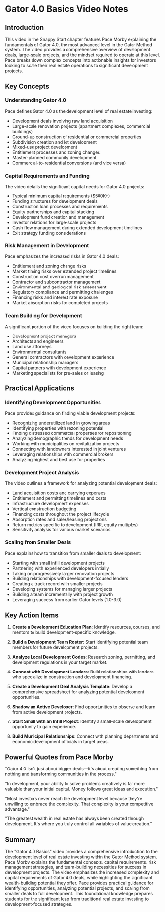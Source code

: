 # Gator 4.0 Basics Video Notes

## Introduction

This video in the Snappy Start chapter features Pace Morby explaining the fundamentals of Gator 4.0, the most advanced level in the Gator Method system. The video provides a comprehensive overview of development deals, large-scale projects, and the mindset required to operate at this level. Pace breaks down complex concepts into actionable insights for investors looking to scale their real estate operations to significant development projects.

## Key Concepts

### Understanding Gator 4.0

Pace defines Gator 4.0 as the development level of real estate investing:

- Development deals involving raw land acquisition
- Large-scale renovation projects (apartment complexes, commercial buildings)
- Ground-up construction of residential or commercial properties
- Subdivision creation and lot development
- Mixed-use project development
- Entitlement processes and zoning changes
- Master-planned community development
- Commercial-to-residential conversions (and vice versa)

### Capital Requirements and Funding

The video details the significant capital needs for Gator 4.0 projects:

- Typical minimum capital requirements ($500K+)
- Funding structures for development deals
- Construction loan processes and requirements
- Equity partnerships and capital stacking
- Development fund creation and management
- Investor relations for large-scale projects
- Cash flow management during extended development timelines
- Exit strategy funding considerations

### Risk Management in Development

Pace emphasizes the increased risks in Gator 4.0 deals:

- Entitlement and zoning change risks
- Market timing risks over extended project timelines
- Construction cost overrun management
- Contractor and subcontractor management
- Environmental and geological risk assessment
- Regulatory compliance and permitting challenges
- Financing risks and interest rate exposure
- Market absorption risks for completed projects

### Team Building for Development

A significant portion of the video focuses on building the right team:

- Development project managers
- Architects and engineers
- Land use attorneys
- Environmental consultants
- General contractors with development experience
- Municipal relationship managers
- Capital partners with development experience
- Marketing specialists for pre-sales or leasing

## Practical Applications

### Identifying Development Opportunities

Pace provides guidance on finding viable development projects:

- Recognizing underutilized land in growing areas
- Identifying properties with rezoning potential
- Finding distressed commercial properties for repositioning
- Analyzing demographic trends for development needs
- Working with municipalities on revitalization projects
- Connecting with landowners interested in joint ventures
- Leveraging relationships with commercial brokers
- Analyzing highest and best use for properties

### Development Project Analysis

The video outlines a framework for analyzing potential development deals:

- Land acquisition costs and carrying expenses
- Entitlement and permitting timelines and costs
- Infrastructure development expenses
- Vertical construction budgeting
- Financing costs throughout the project lifecycle
- Absorption rates and sales/leasing projections
- Return metrics specific to development (IRR, equity multiples)
- Sensitivity analysis for various market scenarios

### Scaling from Smaller Deals

Pace explains how to transition from smaller deals to development:

- Starting with small infill development projects
- Partnering with experienced developers initially
- Taking on progressively larger renovation projects
- Building relationships with development-focused lenders
- Creating a track record with smaller projects
- Developing systems for managing larger projects
- Building a team incrementally with project growth
- Leveraging success from earlier Gator levels (1.0-3.0)

## Key Action Items

1. **Create a Development Education Plan**: Identify resources, courses, and mentors to build development-specific knowledge.

2. **Build a Development Team Roster**: Start identifying potential team members for future development projects.

3. **Analyze Local Development Codes**: Research zoning, permitting, and development regulations in your target market.

4. **Connect with Development Lenders**: Build relationships with lenders who specialize in construction and development financing.

5. **Create a Development Deal Analysis Template**: Develop a comprehensive spreadsheet for analyzing potential development opportunities.

6. **Shadow an Active Developer**: Find opportunities to observe and learn from active development projects.

7. **Start Small with an Infill Project**: Identify a small-scale development opportunity to gain experience.

8. **Build Municipal Relationships**: Connect with planning departments and economic development officials in target areas.

## Powerful Quotes from Pace Morby

"Gator 4.0 isn't just about bigger deals—it's about creating something from nothing and transforming communities in the process."

"In development, your ability to solve problems creatively is far more valuable than your initial capital. Money follows great ideas and execution."

"Most investors never reach the development level because they're unwilling to embrace the complexity. That complexity is your competitive advantage."

"The greatest wealth in real estate has always been created through development. It's where you truly control all variables of value creation."

## Summary

The "Gator 4.0 Basics" video provides a comprehensive introduction to the development level of real estate investing within the Gator Method system. Pace Morby explains the fundamental concepts, capital requirements, risk management strategies, and team-building necessities for success in development projects. The video emphasizes the increased complexity and capital requirements of Gator 4.0 deals, while highlighting the significant wealth-building potential they offer. Pace provides practical guidance for identifying opportunities, analyzing potential projects, and scaling from smaller deals to full development. This foundational knowledge prepares students for the significant leap from traditional real estate investing to development-focused strategies.
